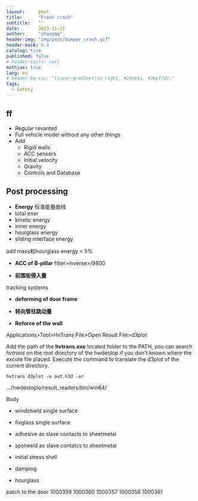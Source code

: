 ```yaml
---
layout:     post
title:      "Front crash"
subtitle:   ""
date:       2023-11-21
author:     "zhangqq"
header-img: "img/post/bumper_crash.gif"
header-mask: 0.4
catalog: true
published: false
# header-style: text
mathjax: true
lang: en
# header-bg-css: "linear-gradient(to right, #24b94a, #38ef7d);"
tags:
  - Safety
---
```


## ff
- Regular revanted
- Full vehicle model without any other things
- Add
    - Rigid walls
    - ACC sensors
    - Initial velocity
    - Gravity
    - Controls and Database

## Post processing
- **Energy**
标准能量曲线
- total ener
- kinetic energy
- inner energy
- hourglass energy
- sliding interface energy

add mass和hourglass energy < 5%

- **ACC of B-pillar**
filter>inverse>/9800

- **前围板侵入量**

tracking systems

- **deforming of door frame**

- **转向管柱跳动量**

- **Reforce of the wall**


Applications>Tool>HvTrans
File>Open Result File>d3plot

Add the path of the **hvtrans.exe** located folder to the PATH, you can search *hvtrans* on the root directory of the hwdestop if you don't known where the excute file placed. Execute the command to translate the d3plot of the current directory.
```
hvtrans d3plot -o out.h3d -ar
```

.../hwdestopio/result_readers/bin/win64/



Body
- windshield single surface
- fixglass single surface
- adhesive as slave contacts to sheetmetal
- spotweld as slave contatcs to sheetmetal

- initial stress shell
- damping
- hourglass

patch to the door
1000359
1000360
1000357
1000358
1000361